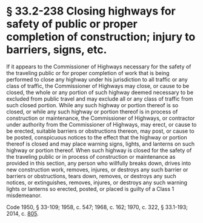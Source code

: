 # § 33.2-238 Closing highways for safety of public or proper completion of construction; injury to barriers, signs, etc.

<p>If it appears to the Commissioner of Highways necessary for the safety of the traveling public or for proper completion of work that is being performed to close any highway under his jurisdiction to all traffic or any class of traffic, the Commissioner of Highways may close, or cause to be closed, the whole or any portion of such highway deemed necessary to be excluded from public travel and may exclude all or any class of traffic from such closed portion. While any such highway or portion thereof is so closed, or while any such highway or portion thereof is in process of construction or maintenance, the Commissioner of Highways, or contractor under authority from the Commissioner of Highways, may erect, or cause to be erected, suitable barriers or obstructions thereon, may post, or cause to be posted, conspicuous notices to the effect that the highway or portion thereof is closed and may place warning signs, lights, and lanterns on such highway or portion thereof. When such highway is closed for the safety of the traveling public or in process of construction or maintenance as provided in this section, any person who willfully breaks down, drives into new construction work, removes, injures, or destroys any such barrier or barriers or obstructions, tears down, removes, or destroys any such notices, or extinguishes, removes, injures, or destroys any such warning lights or lanterns so erected, posted, or placed is guilty of a Class 1 misdemeanor.</p><p>Code 1950, § 33-109; 1958, c. 547; 1968, c. 162; 1970, c. 322, § 33.1-193; 2014, c. <a href='http://lis.virginia.gov/cgi-bin/legp604.exe?141+ful+CHAP0805'>805</a>.</p>